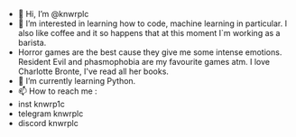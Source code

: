- 👋 Hi, I’m @knwrplc
- 👀 I’m interested in learning how to code, machine learning in particular. I also like coffee and it so happens that at this moment I`m working as a barista.
-  Horror games are the best cause they give me some intense emotions. Resident Evil and phasmophobia are my favourite games atm. I love Charlotte Bronte, I've read all her books.
- 🌱 I’m currently learning Python. 
- 📫 How to reach me :
- inst knwrp1c
- telegram knwrplc
- discord knwrplc

<!---
knwrplc/knwrplc is a ✨ special ✨ repository because its `README.md` (this file) appears on your GitHub profile.
You can click the Preview link to take a look at your changes.
--->
